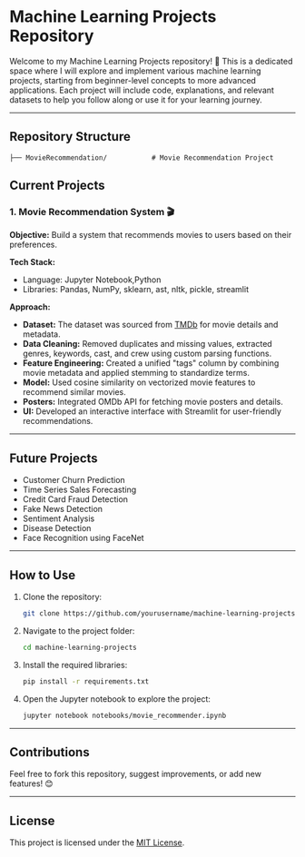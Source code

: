 # Machine Learning Projects Repository

Welcome to my Machine Learning Projects repository! 🚀 This is a dedicated space where I will explore and implement various machine learning projects, starting from beginner-level concepts to more advanced applications. Each project will include code, explanations, and relevant datasets to help you follow along or use it for your learning journey.

---

## Repository Structure

```
├── MovieRecommendation/           # Movie Recommendation Project
```

## Current Projects

### 1. **Movie Recommendation System** 🎬
   **Objective:** Build a system that recommends movies to users based on their preferences.
   
   **Tech Stack:**
   - Language: Jupyter Notebook,Python
   - Libraries: Pandas, NumPy, sklearn, ast, nltk, pickle, streamlit

   **Approach:**
   - **Dataset:** The dataset was sourced from [TMDb](https://www.themoviedb.org/) for movie details and metadata.
   - **Data Cleaning:** Removed duplicates and missing values, extracted genres, keywords, cast, and crew using custom parsing functions.
   - **Feature Engineering:** Created a unified "tags" column by combining movie metadata and applied stemming to standardize terms.
   - **Model:** Used cosine similarity on vectorized movie features to recommend similar movies.
   - **Posters:** Integrated OMDb API for fetching movie posters and details.
   - **UI:** Developed an interactive interface with Streamlit for user-friendly recommendations.

---

## Future Projects
- Customer Churn Prediction
- Time Series Sales Forecasting
- Credit Card Fraud Detection
- Fake News Detection
- Sentiment Analysis
- Disease Detection
- Face Recognition using FaceNet

---

## How to Use
1. Clone the repository:
   ```bash
   git clone https://github.com/yourusername/machine-learning-projects.git
   ```
2. Navigate to the project folder:
   ```bash
   cd machine-learning-projects
   ```
3. Install the required libraries:
   ```bash
   pip install -r requirements.txt
   ```
4. Open the Jupyter notebook to explore the project:
   ```bash
   jupyter notebook notebooks/movie_recommender.ipynb
   ```

---

## Contributions
Feel free to fork this repository, suggest improvements, or add new features! 😊

---

## License
This project is licensed under the [MIT License](LICENSE).
